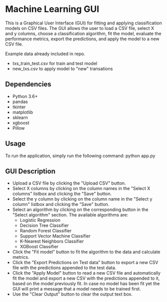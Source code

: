# Machine Learning GUI

This is a Graphical User Interface (GUI) for fitting and applying classification models on CSV files. The GUI allows the user to load a CSV file, select X and y columns, choose a classification algorithm, fit the model, evaluate the performance metrics, export the predictions, and apply the model to a new CSV file.

Example data already included in repo.
- txs_train_test.csv for train and test model
- new_txs.csv to apply model to "new" transations

## Dependencies

- Python 3.6+
- pandas
- tkinter
- matplotlib
- sklearn
- xgboost
- Pillow

## Usage

To run the application, simply run the following command:
python app.py

## GUI Description

- Upload a CSV file by clicking the "Upload CSV" button.
- Select X columns by clicking on the column names in the "Select X columns" listbox and clicking the "Save" button.
- Select the y column by clicking on the column name in the "Select y column" listbox and clicking the "Save" button.
- Select an algorithm by clicking on the corresponding button in the "Select algorithm" section. The available algorithms are:
    - Logistic Regression
    - Decision Tree Classifier
    - Random Forest Classifier
    - Support Vector Machine Classifier
    - K-Nearest Neighbors Classifier
    - XGBoost Classifier
- Click the "Fit model" button to fit the algorithm to the data and calculate metrics.
- Click the "Export Predictions on Test data" button to export a new CSV file with the predictions appended to the test data.
- Click the "Apply Model" button to read a new CSV file and automatically fit the model and export a new CSV with the predictions appended to it, based on the model previously fit. In case no model has been fit yet the GUI will print a message that a model needs to be trained first.
- Use the "Clear Output" button to clear the output text box.
